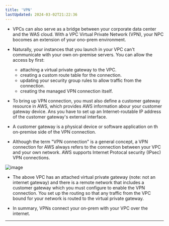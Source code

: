 ```yaml
---
title: 'VPN'
lastUpdated: 2024-03-02T21:22:36
---
```


- VPCs can also serve as a bridge between your corporate data center and the WAS cloud. With a VPC Virtual Private Network (VPN), your NPC bocomes an extension of your ono-prem environment.

- Naturally, your instances that you launch in your VPC can't communicate with your own on-premise servers. You can allow the access by first:
  - attaching a virtual private gateway to the VPC.
  - creating a custom route table for the connection.
  - updating your security group rules to allow traffic from the connection.
  - creating the managed VPN connection itself.

- To bring up VPN connection, you must also define a customer gateway resource in AWS, which provides AWS information abour your customer gateway device. Ans you have to set up an Internet-routable IP address of the customer gateway's external interface.

- A customer gateway is a physical device or software application on th on-premise side of the VPN connection.

- Although the term "VPN connection" is a general concept, a VPN connection for AWS always refers to the connection between your VPC and your own network. AWS supports Internet Protocal security (IPsec) VPN connections.

![image](https://github.com/rlaisqls/rlaisqls/assets/81006587/372f3d84-ea05-4c1c-a486-64252ad657a2)


- The above VPC has an attached virtual private gateway (note: not an internet gateway) and there is a remote network that includes a customer gateway which you must configure to enable the VPN connection. You set up the routing so that any traffic from the VPC bound for your network is routed to the virtual private gateway.

- In summary, VPNs connect your on-prem with your VPC over the internet.

---

